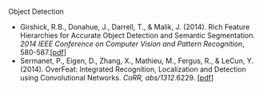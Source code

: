 Object Detection
- Girshick, R.B., Donahue, J., Darrell, T., & Malik, J. (2014). Rich Feature Hierarchies for Accurate Object Detection and Semantic Segmentation. *2014 IEEE Conference on Computer Vision and Pattern Recognition*, 580-587.[[pdf](https://arxiv.org/pdf/1311.2524.pdf)]
- Sermanet, P., Eigen, D., Zhang, X., Mathieu, M., Fergus, R., & LeCun, Y. (2014). OverFeat: Integrated Recognition, Localization and Detection using Convolutional Networks. *CoRR, abs/1312*.6229. [[pdf](https://arxiv.org/pdf/1312.6229.pdf)]